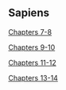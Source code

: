 ## Sapiens

[Chapters 7-8](07-08.md)

[Chapters 9-10](09-10.md)

[Chapters 11-12](11-12.md)

[Chapters 13-14](13-14.md)

